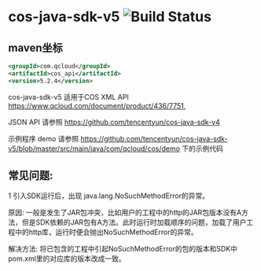 # cos-java-sdk-v5  ![Build Status](https://api.travis-ci.org/tencentyun/cos-java-sdk-v5.svg?branch=master)



## maven坐标

```xml
<groupId>com.qcloud</groupId>
<artifactId>cos_api</artifactId>
<version>5.2.4</version>
```

cos-java-sdk-v5 适用于COS XML API https://www.qcloud.com/document/product/436/7751, 

JSON API 请参照 https://github.com/tencentyun/cos-java-sdk-v4

示例程序 demo 请参照 https://github.com/tencentyun/cos-java-sdk-v5/blob/master/src/main/java/com/qcloud/cos/demo
下的示例代码

## 常见问题:

1 引入SDK运行后，出现 java.lang.NoSuchMethodError的异常。

原因: 一般是发生了JAR包冲突，比如用户的工程中的http的JAR包版本没有A方法，但是SDK依赖的JAR包有A方法。此时运行时加载顺序的问题，加载了用户工程中的http库，运行时便会抛出NoSuchMethodError的异常。

解决方法: 将已包含的工程中引起NoSuchMethodError的包的版本和SDK中pom.xml里的对应库的版本改成一致。
